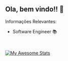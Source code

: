 ## Ola, bem vindo!! 👋

Informações Relevantes:
 - Software Engineer 📚
<br/>

[![My Awesome Stats](https://awesome-github-stats.azurewebsites.net/user-stats/CleberWacheski?cardType=github&theme=github&preferLogin=false)](https://git.io/awesome-stats-card)
